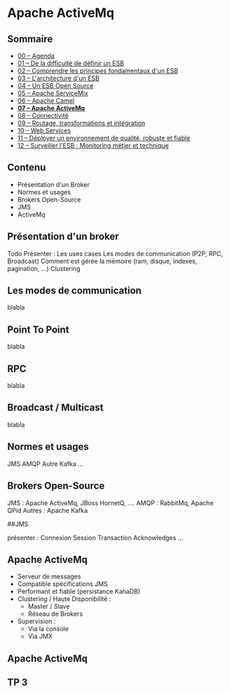 # Apache ActiveMq

<!-- .slide: class="page-title" -->



## Sommaire

<!-- .slide: class="toc" -->

- [00 – Agenda](#/0)
- [01 – De la difficulté de définir un ESB](#/1)
- [02 – Comprendre les principes fondamentaux d'un ESB](#/2)
- [03 – L'architecture d'un ESB](#/3)
- [04 – Un ESB Open Source](#/4)
- [05 – Apache ServiceMix](#/5)
- [06 – Apache Camel](#/6)
- **[07 – Apache ActiveMq](#/7)**
- [08 – Connectivité](#/8)
- [09 – Routage, transformations et intégration](#/9)
- [10 – Web Services](#/10)
- [11 – Déployer un environnement de qualité, robuste et fiable](#/11)
- [12 – Surveiller l'ESB : Monitoring métier et technique](#/12)



## Contenu

- Présentation d'un Broker
- Normes et usages
- Brokers Open-Source
- JMS
- ActiveMq 


## Présentation d'un broker

Todo Présenter :
Les uses cases
Les modes de communication (P2P, RPC, Broadcast)
Comment est gérée la mémoire (ram, disque, indexes, pagination, ...)
Clustering



## Les modes de communication

blabla



## Point To Point 

blabla



## RPC

blabla



## Broadcast / Multicast

blabla



<!-- .slide: class="page-questions" -->



## Normes et usages

JMS
AMQP
Autre Kafka ...



<!-- .slide: class="page-questions" -->



## Brokers Open-Source


JMS : Apache ActiveMq, JBoss HornetQ, ....
AMQP : RabbitMq, Apache QPid
Autres : Apache Kafka



<!-- .slide: class="page-questions" -->



##JMS

présenter : 
Connexion
Session
Transaction
Acknowledges
...



<!-- .slide: class="page-questions" -->



## Apache ActiveMq

- Serveur de messages
- Compatible spécifications JMS
- Performant et fiable (persistance KahaDB)
- Clustering / Haute Disponibilité : 
	- Master / Slave
	- Réseau de Brokers
- Supervision : 
	- Via la console
	- Via JMX



## Apache ActiveMq



## TP 3

<!-- .slide: class="page-tp3" -->
